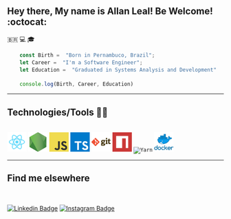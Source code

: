 ## Hey there, My name is Allan Leal! Be Welcome! :octocat: 

:brazil: :computer: :mortar_board:
```js
    const Birth =  "Born in Pernambuco, Brazil";
    let Career =  "I'm a Software Engineer";
    let Education =  "Graduated in Systems Analysis and Development"
    
    console.log(Birth, Career, Education)
``` 

---

## Technologies/Tools  :man_technologist:
<br>
<code><img height="45" src="https://raw.githubusercontent.com/github/explore/80688e429a7d4ef2fca1e82350fe8e3517d3494d/topics/react/react.png" alt="React JS"></code>
<code><img height="45" src="https://raw.githubusercontent.com/github/explore/80688e429a7d4ef2fca1e82350fe8e3517d3494d/topics/nodejs/nodejs.png" alt="nodeJS"></code>
<code><img height="45" src="https://raw.githubusercontent.com/github/explore/80688e429a7d4ef2fca1e82350fe8e3517d3494d/topics/javascript/javascript.png" alt="JavaScript"></code>
<code><img height="45" src="https://raw.githubusercontent.com/github/explore/80688e429a7d4ef2fca1e82350fe8e3517d3494d/topics/typescript/typescript.png" alt="typescript"></code>
<code><img height="45" src="https://raw.githubusercontent.com/github/explore/80688e429a7d4ef2fca1e82350fe8e3517d3494d/topics/git/git.png" alt="git"></code>
<code><img height="45" src="https://raw.githubusercontent.com/github/explore/80688e429a7d4ef2fca1e82350fe8e3517d3494d/topics/npm/npm.png" alt="npm"></code>
<code><img height="45" src="https://github.com/yarnpkg/assets/blob/master/yarn-kitten-full.png?raw=true" alt="Yarn"></code>
<code><img height="45" src="https://raw.githubusercontent.com/github/explore/80688e429a7d4ef2fca1e82350fe8e3517d3494d/topics/docker/docker.png" alt="docker"></code>

---


## Find me elsewhere
<br>

[![Linkedin Badge](https://img.shields.io/badge/-LinkedIn-blue?style=flat-square&logo=Linkedin&logoColor=white&link=https://www.linkedin.com/in/allan-leal-a2a59079/)](https://www.linkedin.com/in/allan-leal-a2a59079/) [![Instagram Badge](https://img.shields.io/badge/-Instagram-white?style=flat-square&logo=instagram&logoColor=purple&link=https://www.instagram.com/ajohnsoon)](https://www.instagram.com/ajohnsoon/)
</hr>
